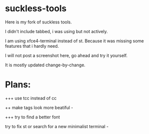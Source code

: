 # suckless-tools

Here is my fork of suckless tools.

I didn't include tabbed, i was using but not actively.

I am using xfce4-terminal instead of st. Because it was missing some features that i hardly need.

I will not post a screenshot here, go ahead and try it yourself.

It is mostly updated change-by-change.

# Plans:
+++ use tcc instead of cc

++ make tags look more beatiful -

+++ try to find a better font 

try to fix st or search for a new minimalist terminal -
